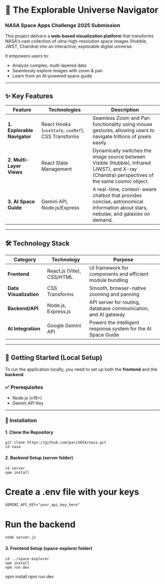 # 🌌 The Explorable Universe Navigator
### NASA Space Apps Challenge 2025 Submission

This project delivers a **web-based visualization platform** that transforms NASA's vast collection of ultra-high-resolution space images (Hubble, JWST, Chandra) into an interactive, explorable digital universe.  

It empowers users to:  
- Analyze complex, multi-layered data  
- Seamlessly explore images with zoom & pan  
- Learn from an AI-powered space guide  
  
---

## ✨ Key Features  

| Feature | Technologies | Description |
|---------|--------------|-------------|
| **1. Explorable Navigator** | React Hooks (`useState`, `useRef`), CSS Transforms | Seamless Zoom and Pan functionality using mouse gestures, allowing users to navigate trillions of pixels easily. |
| **2. Multi-Layer Views** | React State Management | Dynamically switches the image source between Visible (Hubble), Infrared (JWST), and X-ray (Chandra) perspectives of the same cosmic object. |
| **3. AI Space Guide** | Gemini API, Node.js/Express | A real-time, context-aware chatbot that provides concise, astronomical information about stars, nebulae, and galaxies on demand. |

---

## 🛠️ Technology Stack  

| Category | Technology | Purpose |
|----------|------------|---------|
| **Frontend** | React.js (Vite), CSS/HTML | UI framework for components and efficient module bundling |
| **Data Visualization** | CSS Transforms | Smooth, browser-native zooming and panning |
| **Backend/API** | Node.js, Express.js | API server for routing, database communication, and AI gateway |
| **AI Integration** | Google Gemini API | Powers the intelligent response system for the AI Space Guide |

---

## 🚀 Getting Started (Local Setup)  

To run the application locally, you need to set up both the **frontend** and the **backend**.  

### ✅ Prerequisites  
- Node.js (v18+)  
- Gemini API Key  

---

### 🔧 Installation  

#### 1. Clone the Repository  
```
git clone https://github.com/pari3654/nasa.git
cd nasa
```
#### 2. Backend Setup (server folder)  
```
cd server
npm install
```

# Create a .env file with your keys
```
GEMINI_API_KEY="your_api_key_here"
```

# Run the backend
```
node server.js
```

#### 3. Frontend Setup (space-explorer folder)  
```
cd ../space-explorer
npm install
npm run dev
```
npm install
npm run dev
```
